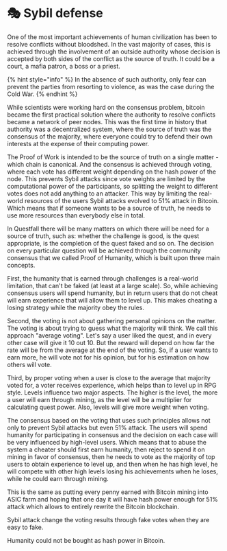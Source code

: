 # 🎭 Sybil defense

One of the most important achievements of human civilization has been to resolve conflicts without bloodshed. In the vast majority of cases, this is achieved through the involvement of an outside authority whose decision is accepted by both sides of the conflict as the source of truth. It could be a court, a mafia patron, a boss or a priest.

{% hint style="info" %}
In the absence of such authority, only fear can prevent the parties from resorting to violence, as was the case during the Cold War.
{% endhint %}

While scientists were working hard on the consensus problem, bitcoin became the first practical solution where the authority to resolve conflicts became a network of peer nodes. This was the first time in history that authority was a decentralized system, where the source of truth was the consensus of the majority, where everyone could try to defend their own interests at the expense of their computing power.

The Proof of Work is intended to be the source of truth on a single matter - which chain is canonical. And the consensus is achieved through voting, where each vote has different weight depending on the hash power of the node. This prevents Sybil attacks since vote weights are limited by the computational power of the participants, so splitting the weight to different votes does not add anything to an attacker. This way by limiting the real-world resources of the users Sybil attacks evolved to 51% attack in Bitcoin. Which means that if someone wants to be a source of truth, he needs to use more resources than everybody else in total.&#x20;

In Questfall there will be many matters on which there will be need for a source of truth, such as: whether the challenge is good, is the quest appropriate, is the completion of the quest faked and so on. The decision on every particular question will be achieved through the community consensus that we called Proof of Humanity, which is built upon three main concepts.

First, the humanity that is earned through challenges is a real-world limitation, that can't be faked (at least at a large scale). So, while achieving consensus users will spend humanity, but in return users that do not cheat will earn experience that will allow them to level up. This makes cheating a losing strategy while the majority obey the rules.

Second, the voting is not about gathering personal opinions on the matter. The voting is about trying to guess what the majority will think. We call this approach "average voting". Let's say a user liked the quest, and in every other case will give it 10 out 10. But the reward will depend on how far the rate will be from the average at the end of the voting. So, if a user wants to earn more, he will vote not for his opinion, but for his estimation on how others will vote.

Third, by proper voting when a user is close to the average that majority voted for, a voter receives experience, which helps than to level up in RPG style. Levels influence two major aspects. The higher is the level, the more a user will earn through mining, as the level will be a multiplier for calculating quest power. Also, levels will give more weight when voting.

The consensus based on the voting that uses such principles allows not only to prevent Sybil attacks but even 51% attack. The users will spend humanity for participating in consensus and the decision on each case will be very influenced by high-level users. Which means that to abuse the system a cheater should first earn humanity, then reject to spend it on mining in favor of consensus, then he needs to vote as the majority of top users to obtain experience to level up, and then when he has high level, he will compete with other high levels losing his achievements when he loses, while he could earn through mining.

This is the same as putting every penny earned with Bitcoin mining into ASIC farm and hoping that one day it will have hash power enough for 51% attack which allows to entirely rewrite the Bitcoin blockchain.



Sybil attack change the voting results through fake votes when they are easy to fake.

Humanity could not be bought as hash power in Bitcoin.

